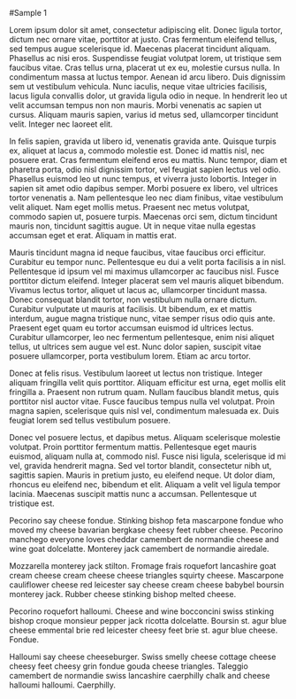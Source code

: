 #Sample 1

Lorem ipsum dolor sit amet, consectetur adipiscing elit. Donec ligula tortor, dictum nec ornare vitae, porttitor at justo. Cras fermentum eleifend tellus, sed tempus augue scelerisque id. Maecenas placerat tincidunt aliquam. Phasellus ac nisi eros. Suspendisse feugiat volutpat lorem, ut tristique sem faucibus vitae. Cras tellus urna, placerat ut ex eu, molestie cursus nulla. In condimentum massa at luctus tempor. Aenean id arcu libero. Duis dignissim sem ut vestibulum vehicula. Nunc iaculis, neque vitae ultricies facilisis, lacus ligula convallis dolor, ut gravida ligula odio in neque. In hendrerit leo ut velit accumsan tempus non non mauris. Morbi venenatis ac sapien ut cursus. Aliquam mauris sapien, varius id metus sed, ullamcorper tincidunt velit. Integer nec laoreet elit.

In felis sapien, gravida ut libero id, venenatis gravida ante. Quisque turpis ex, aliquet at lacus a, commodo molestie est. Donec id mattis nisl, nec posuere erat. Cras fermentum eleifend eros eu mattis. Nunc tempor, diam et pharetra porta, odio nisl dignissim tortor, vel feugiat sapien lectus vel odio. Phasellus euismod leo ut nunc tempus, et viverra justo lobortis. Integer in sapien sit amet odio dapibus semper. Morbi posuere ex libero, vel ultrices tortor venenatis a. Nam pellentesque leo nec diam finibus, vitae vestibulum velit aliquet. Nam eget mollis metus. Praesent nec metus volutpat, commodo sapien ut, posuere turpis. Maecenas orci sem, dictum tincidunt mauris non, tincidunt sagittis augue. Ut in neque vitae nulla egestas accumsan eget et erat. Aliquam in mattis erat.

Mauris tincidunt magna id neque faucibus, vitae faucibus orci efficitur. Curabitur eu tempor nunc. Pellentesque eu dui a velit porta facilisis a in nisl. Pellentesque id ipsum vel mi maximus ullamcorper ac faucibus nisl. Fusce porttitor dictum eleifend. Integer placerat sem vel mauris aliquet bibendum. Vivamus lectus tortor, aliquet ut lacus ac, ullamcorper tincidunt massa. Donec consequat blandit tortor, non vestibulum nulla ornare dictum. Curabitur vulputate ut mauris at facilisis. Ut bibendum, ex et mattis interdum, augue magna tristique nunc, vitae semper risus odio quis ante. Praesent eget quam eu tortor accumsan euismod id ultrices lectus. Curabitur ullamcorper, leo nec fermentum pellentesque, enim nisi aliquet tellus, ut ultrices sem augue vel est. Nunc dolor sapien, suscipit vitae posuere ullamcorper, porta vestibulum lorem. Etiam ac arcu tortor.

Donec at felis risus. Vestibulum laoreet ut lectus non tristique. Integer aliquam fringilla velit quis porttitor. Aliquam efficitur est urna, eget mollis elit fringilla a. Praesent non rutrum quam. Nullam faucibus blandit metus, quis porttitor nisl auctor vitae. Fusce faucibus tempus nulla vel volutpat. Proin magna sapien, scelerisque quis nisl vel, condimentum malesuada ex. Duis feugiat lorem sed tellus vestibulum posuere.

Donec vel posuere lectus, et dapibus metus. Aliquam scelerisque molestie volutpat. Proin porttitor fermentum mattis. Pellentesque eget mauris euismod, aliquam nulla at, commodo nisl. Fusce nisi ligula, scelerisque id mi vel, gravida hendrerit magna. Sed vel tortor blandit, consectetur nibh ut, sagittis sapien. Mauris in pretium justo, eu eleifend neque. Ut dolor diam, rhoncus eu eleifend nec, bibendum et elit. Aliquam a velit vel ligula tempor lacinia. Maecenas suscipit mattis nunc a accumsan. Pellentesque ut tristique est.

Pecorino say cheese fondue. Stinking bishop feta mascarpone fondue who moved my cheese bavarian bergkase cheesy feet rubber cheese. Pecorino manchego everyone loves cheddar camembert de normandie cheese and wine goat dolcelatte. Monterey jack camembert de normandie airedale.

Mozzarella monterey jack stilton. Fromage frais roquefort lancashire goat cream cheese cream cheese cheese triangles squirty cheese. Mascarpone cauliflower cheese red leicester say cheese cream cheese babybel boursin monterey jack. Rubber cheese stinking bishop melted cheese.

Pecorino roquefort halloumi. Cheese and wine bocconcini swiss stinking bishop croque monsieur pepper jack ricotta dolcelatte. Boursin st. agur blue cheese emmental brie red leicester cheesy feet brie st. agur blue cheese. Fondue.

Halloumi say cheese cheeseburger. Swiss smelly cheese cottage cheese cheesy feet cheesy grin fondue gouda cheese triangles. Taleggio camembert de normandie swiss lancashire caerphilly chalk and cheese halloumi halloumi. Caerphilly.
